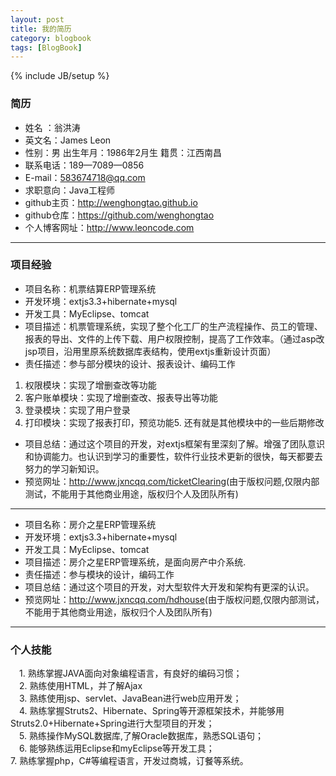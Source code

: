 ```yaml
---
layout: post
title: 我的简历
category: blogbook
tags: [BlogBook]
---
```

{% include JB/setup %}

### 简历

* 姓名  ：翁洪涛 
* 英文名：James Leon 
* 性别：男 出生年月：1986年2月生 籍贯：江西南昌 
* 联系电话：189—7089—0856
* E-mail：583674718@qq.com
* 求职意向：Java工程师
* github主页：<a href="http://wenghongtao.github.io" target="_blank">http://wenghongtao.github.io</a>
* github仓库：<a href="https://github.com/wenghongtao" target="_blank">https://github.com/wenghongtao</a>
* 个人博客网址：<a href="http://www.leoncode.com" target="_blank">http://www.leoncode.com</a>


------------

### 项目经验

* 项目名称：机票结算ERP管理系统  
* 开发环境：extjs3.3+hibernate+mysql  
* 开发工具：MyEclipse、tomcat  
* 项目描述：机票管理系统，实现了整个化工厂的生产流程操作、员工的管理、报表的导出、文件的上传下载、用户权限控制，提高了工作效率。（通过asp改jsp项目，沿用里原系统数据库表结构，使用extjs重新设计页面）  
* 责任描述：参与部分模块的设计、报表设计、编码工作  
1. 权限模块：实现了增删查改等功能  
2. 客户账单模块：实现了增删查改、报表导出等功能  
3. 登录模块：实现了用户登录  
4. 打印模块：实现了报表打印，预览功能5. 还有就是其他模块中的一些后期修改  
* 项目总结：通过这个项目的开发，对extjs框架有里深刻了解。增强了团队意识和协调能力。也认识到学习的重要性，软件行业技术更新的很快，每天都要去努力的学习新知识。  
* 预览网址：<a href="http://www.jxncqq.com/ticketClearing" target="_blank">http://www.jxncqq.com/ticketClearing</a>(由于版权问题,仅限内部测试，不能用于其他商业用途，版权归个人及团队所有)  

------------

* 项目名称：房介之星ERP管理系统  
* 开发环境：extjs3.3+hibernate+mysql  
* 开发工具：MyEclipse、tomcat  
* 项目描述：房介之星ERP管理系统，是面向房产中介系统.  
* 责任描述：参与模块的设计，编码工作  
* 项目总结：通过这个项目的开发，对大型软件大开发和架构有更深的认识。  
* 预览网址：<a href="http://www.jxncqq.com/hdhouse" target="_blank">http://www.jxncqq.com/hdhouse</a>(由于版权问题,仅限内部测试，不能用于其他商业用途，版权归个人及团队所有)  

------------

### 个人技能
　1. 熟练掌握JAVA面向对象编程语言，有良好的编码习惯；  
　2. 熟练使用HTML，并了解Ajax  
　3. 熟练使用jsp、servlet、JavaBean进行web应用开发；  
　4. 熟练掌握Struts2、Hibernate、Spring等开源框架技术，并能够用Struts2.0+Hibernate+Spring进行大型项目的开发；  
　5. 熟练操作MySQL数据库,了解Oracle数据库，熟悉SQL语句；  
　6. 能够熟练运用Eclipse和myEclipse等开发工具；  
 7. 熟练掌握php，C#等编程语言，开发过商城，订餐等系统。  









